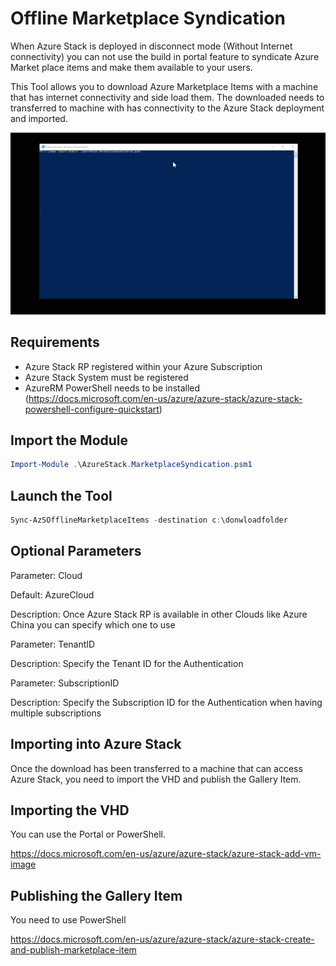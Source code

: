 # Offline Marketplace Syndication

When Azure Stack is deployed in disconnect mode (Without Internet connectivity) you can
not use the build in portal feature to syndicate Azure Market place items and make them
available to your users.

This Tool allows you to download Azure Marketplace Items with a machine that has internet connectivity and side load them.
The downloaded needs to transferred to machine with has connectivity to the Azure Stack deployment and imported.

![](demosyndicate.gif)

## Requirements

- Azure Stack RP registered within your Azure Subscription
- Azure Stack System must be registered
- AzureRM PowerShell needs to be installed
(https://docs.microsoft.com/en-us/azure/azure-stack/azure-stack-powershell-configure-quickstart)


## Import the Module
```powershell
Import-Module .\AzureStack.MarketplaceSyndication.psm1
```


## Launch the Tool
```powershell
Sync-AzSOfflineMarketplaceItems -destination c:\donwloadfolder
```

## Optional Parameters

Parameter: Cloud

Default: AzureCloud

Description: Once Azure Stack RP is available in other Clouds like Azure China you can specify which one to use

Parameter: TenantID

Description: Specify the Tenant ID for the Authentication

Parameter: SubscriptionID

Description: Specify the Subscription ID for the Authentication when having multiple subscriptions

## Importing into Azure Stack

Once the download has been transferred to a machine that can access Azure Stack, you need to import the VHD and publish the Gallery Item.


## Importing the VHD
You can use the Portal or PowerShell.

https://docs.microsoft.com/en-us/azure/azure-stack/azure-stack-add-vm-image

## Publishing the Gallery Item
You need to use PowerShell

https://docs.microsoft.com/en-us/azure/azure-stack/azure-stack-create-and-publish-marketplace-item
